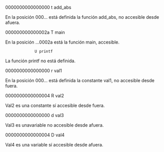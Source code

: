 0000000000000000 t add_abs  

En la posición 000... está definida la función add_abs, no accesible desde afuera.

000000000000002a T main 

En la posición ...0002a está la función main, accesible.

                 U printf   

La función printf no está definida.

0000000000000000 r val1    

En la posición 000... está definida la constante val1, no accesible desde fuera.

0000000000000004 R val2

Val2 es una constante sí accesible desde fuera.

0000000000000000 d val3 

Val3 es unavariable no accesible desde afuera.

0000000000000004 D val4

Val4 es una variable sí accesible desde afuera.

